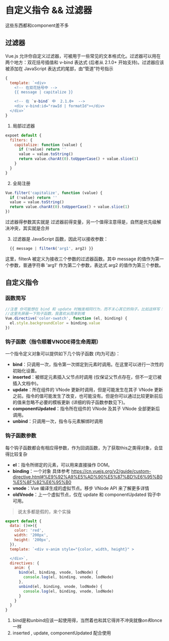 # 自定义指令 && 过滤器
这些东西都和component差不多

## 过滤器
Vue.js 允许你自定义过滤器，可被用于一些常见的文本格式化。过滤器可以用在两个地方：双花括号插值和 v-bind 表达式 (后者从 2.1.0+ 开始支持)。过滤器应该被添加在 JavaScript 表达式的尾部，由“管道”符号指示
```javascript
{
  template: `<div>
    <!-- 在双花括号中 -->
    {{ message | capitalize }}

    <!-- 在 `v-bind` 中  2.1.0+  -->
    <div v-bind:id="rawId | formatId"></div>
  </div>`
}
```

1. 局部过滤器
```javascript
expoet default {
  filters: {
    capitalize: function (value) {
      if (!value) return ''
      value = value.toString()
      return value.charAt(0).toUpperCase() + value.slice(1)
    }
  }
}
```

2. 全局注册
```javascript
Vue.filter('capitalize', function (value) {
  if (!value) return ''
  value = value.toString()
  return value.charAt(0).toUpperCase() + value.slice(1)
})
```
过滤器得参数其实就是 过滤器前得变量，另一个值得注意得是，自然是优先级解决冲突，其实就是合并

3. 过滤器是 JavaScript 函数，因此可以接收参数：
```javascript
  {{ message | filterA('arg1', arg2) }}
```
这里，filterA 被定义为接收三个参数的过滤器函数。其中 message 的值作为第一个参数，普通字符串 'arg1' 作为第二个参数，表达式 arg2 的值作为第三个参数。


## 自定义指令

### 函数简写
```javascript
//注意 你可能想在 bind 和 update 时触发相同行为，而不关心其它的钩子。比如这样写：
//这里先屏蔽一下钩子函数，我喜欢从简单到难
Vue.directive('color-swatch', function (el, binding) {
  el.style.backgroundColor = binding.value
})
```
### 钩子函数（指令顺着VNODE得生命周期）
一个指令定义对象可以提供如下几个钩子函数 (均为可选)：
- **bind**：只调用一次，指令第一次绑定到元素时调用。在这里可以进行一次性的初始化设置。
- **inserted**：被绑定元素插入父节点时调用 (仅保证父节点存在，但不一定已被插入文档中)。
- **update**：所在组件的 VNode 更新时调用，但是可能发生在其子 VNode 更新之前。指令的值可能发生了改变，也可能没有。但是你可以通过比较更新前后的值来忽略不必要的模板更新 (详细的钩子函数参数见下)。
- **componentUpdated**：指令所在组件的 VNode 及其子 VNode 全部更新后调用。
- **unbind**：只调用一次，指令与元素解绑时调用

### 钩子函数参数
每个钩子函数都会有相应得参数，作为回调函数，为了获取this之类得对象，会显得比较复杂
- **el**：指令所绑定的元素，可以用来直接操作 DOM。
- **binding**：一个对象 具体参考 
https://cn.vuejs.org/v2/guide/custom-directive.html#%E9%92%A9%E5%AD%90%E5%87%BD%E6%95%B0%E5%8F%82%E6%95%B0
- **vnode**：Vue 编译生成的虚拟节点。移步 VNode API 来了解更多详情
- **oldVnode**：上一个虚拟节点，仅在 update 和 componentUpdated 钩子中可用。


> 说太多都是假的，来个实操
```javascript
export default {
  data: ()=>({
    color: 'red',
    width: '200px',
    height: '200px',
  }),
  template: `<div v-anim style="{color, width, height}" >

  </div>`,
  directives: {
    anim: {
      bind(el, binding, vnode, lodNode) {
        console.log(el, binding, vnode, lodNode)
      },
      unbind(el, binding, vnode, lodNode) {
        console.log(el, binding, vnode, lodNode)
      }
    }
  }
}
```
1. bind是和unbind应该一起使用得，当然着也和其它得并不冲突就像$on和$once一样
2. inserted , update, componentUpdated 配合使用